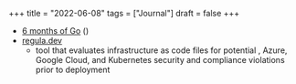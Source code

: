 +++
title = "2022-06-08"
tags = ["Journal"]
draft = false
+++

-   [6 months of Go](https://typesanitizer.com/blog/go-experience-report.html) ()
-   [regula.dev](https://regula.dev/)
    -   tool that evaluates infrastructure as code files for potential , Azure, Google Cloud, and Kubernetes security and compliance violations prior to deployment